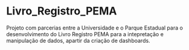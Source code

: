 # Livro_Registro_PEMA
Projeto com parcerias entre a Universidade e o Parque Estadual para o desenvolvimento do Livro Registro PEMA para a intepretação e manipulação de dados, apartir da criação de dashboards.
